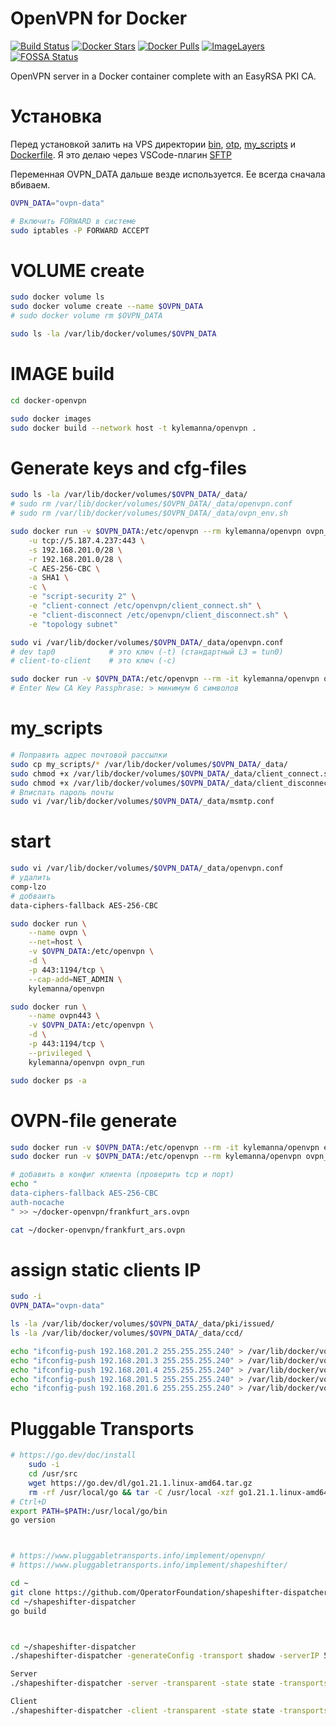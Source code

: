 # OpenVPN for Docker

[![Build Status](https://travis-ci.org/kylemanna/docker-openvpn.svg)](https://travis-ci.org/kylemanna/docker-openvpn)
[![Docker Stars](https://img.shields.io/docker/stars/kylemanna/openvpn.svg)](https://hub.docker.com/r/kylemanna/openvpn/)
[![Docker Pulls](https://img.shields.io/docker/pulls/kylemanna/openvpn.svg)](https://hub.docker.com/r/kylemanna/openvpn/)
[![ImageLayers](https://images.microbadger.com/badges/image/kylemanna/openvpn.svg)](https://microbadger.com/#/images/kylemanna/openvpn)
[![FOSSA Status](https://app.fossa.io/api/projects/git%2Bgithub.com%2Fkylemanna%2Fdocker-openvpn.svg?type=shield)](https://app.fossa.io/projects/git%2Bgithub.com%2Fkylemanna%2Fdocker-openvpn?ref=badge_shield)


OpenVPN server in a Docker container complete with an EasyRSA PKI CA.



# Установка
Перед установкой залить на VPS директории [bin](bin), [otp](otp), [my_scripts](my_scripts) и [Dockerfile](Dockerfile). Я это делаю через VSCode-плагин [SFTP](https://marketplace.visualstudio.com/items?itemName=Natizyskunk.sftp)

Переменная OVPN_DATA дальше везде используется. Ее всегда сначала вбиваем.
```bash
OVPN_DATA="ovpn-data"

# Включить FORWARD в системе
sudo iptables -P FORWARD ACCEPT
```



# VOLUME create
```bash
sudo docker volume ls
sudo docker volume create --name $OVPN_DATA
# sudo docker volume rm $OVPN_DATA

sudo ls -la /var/lib/docker/volumes/$OVPN_DATA
```



# IMAGE build
```bash
cd docker-openvpn

sudo docker images
sudo docker build --network host -t kylemanna/openvpn .
```



# Generate keys and cfg-files
```bash
sudo ls -la /var/lib/docker/volumes/$OVPN_DATA/_data/
# sudo rm /var/lib/docker/volumes/$OVPN_DATA/_data/openvpn.conf
# sudo rm /var/lib/docker/volumes/$OVPN_DATA/_data/ovpn_env.sh

sudo docker run -v $OVPN_DATA:/etc/openvpn --rm kylemanna/openvpn ovpn_genconfig \
    -u tcp://5.187.4.237:443 \
    -s 192.168.201.0/28 \
    -r 192.168.201.0/28 \
    -C AES-256-CBC \
    -a SHA1 \
    -c \
    -e "script-security 2" \
    -e "client-connect /etc/openvpn/client_connect.sh" \
    -e "client-disconnect /etc/openvpn/client_disconnect.sh" \
    -e "topology subnet"

sudo vi /var/lib/docker/volumes/$OVPN_DATA/_data/openvpn.conf
# dev tap0            # это ключ (-t) (стандартный L3 = tun0)
# client-to-client    # это ключ (-c)

sudo docker run -v $OVPN_DATA:/etc/openvpn --rm -it kylemanna/openvpn ovpn_initpki
# Enter New CA Key Passphrase: > минимум 6 символов
```



# my_scripts
```bash
# Поправить адрес почтовой рассылки
sudo cp my_scripts/* /var/lib/docker/volumes/$OVPN_DATA/_data/
sudo chmod +x /var/lib/docker/volumes/$OVPN_DATA/_data/client_connect.sh
sudo chmod +x /var/lib/docker/volumes/$OVPN_DATA/_data/client_disconnect.sh
# Вписпать пароль почты
sudo vi /var/lib/docker/volumes/$OVPN_DATA/_data/msmtp.conf
```



# start
```bash
sudo vi /var/lib/docker/volumes/$OVPN_DATA/_data/openvpn.conf
# удалить
comp-lzo
# добваить
data-ciphers-fallback AES-256-CBC

sudo docker run \
    --name ovpn \
    --net=host \
    -v $OVPN_DATA:/etc/openvpn \
    -d \
    -p 443:1194/tcp \
    --cap-add=NET_ADMIN \
    kylemanna/openvpn

sudo docker run \
    --name ovpn443 \
    -v $OVPN_DATA:/etc/openvpn \
    -d \
    -p 443:1194/tcp \
    --privileged \
    kylemanna/openvpn ovpn_run

sudo docker ps -a
```



# OVPN-file generate
```bash
sudo docker run -v $OVPN_DATA:/etc/openvpn --rm -it kylemanna/openvpn easyrsa build-client-full frankfurt_ars nopass
sudo docker run -v $OVPN_DATA:/etc/openvpn --rm kylemanna/openvpn ovpn_getclient frankfurt_ars > ~/docker-openvpn/frankfurt_ars.ovpn

# добавить в конфиг клиента (проверить tcp и порт)
echo "
data-ciphers-fallback AES-256-CBC
auth-nocache
" >> ~/docker-openvpn/frankfurt_ars.ovpn 

cat ~/docker-openvpn/frankfurt_ars.ovpn
```



# assign static clients IP
```bash
sudo -i
OVPN_DATA="ovpn-data"

ls -la /var/lib/docker/volumes/$OVPN_DATA/_data/pki/issued/
ls -la /var/lib/docker/volumes/$OVPN_DATA/_data/ccd/

echo "ifconfig-push 192.168.201.2 255.255.255.240" > /var/lib/docker/volumes/$OVPN_DATA/_data/ccd/frankfurt_ars
echo "ifconfig-push 192.168.201.3 255.255.255.240" > /var/lib/docker/volumes/$OVPN_DATA/_data/ccd/frankfurt_ket
echo "ifconfig-push 192.168.201.4 255.255.255.240" > /var/lib/docker/volumes/$OVPN_DATA/_data/ccd/frankfurt_alex
echo "ifconfig-push 192.168.201.5 255.255.255.240" > /var/lib/docker/volumes/$OVPN_DATA/_data/ccd/frankfurt_tema
echo "ifconfig-push 192.168.201.6 255.255.255.240" > /var/lib/docker/volumes/$OVPN_DATA/_data/ccd/frankfurt_lexa
```



# Pluggable Transports
```bash
# https://go.dev/doc/install
	sudo -i
	cd /usr/src
	wget https://go.dev/dl/go1.21.1.linux-amd64.tar.gz
	rm -rf /usr/local/go && tar -C /usr/local -xzf go1.21.1.linux-amd64.tar.gz
# Ctrl+D
export PATH=$PATH:/usr/local/go/bin
go version



# https://www.pluggabletransports.info/implement/openvpn/
# https://www.pluggabletransports.info/implement/shapeshifter/

cd ~
git clone https://github.com/OperatorFoundation/shapeshifter-dispatcher
cd ~/shapeshifter-dispatcher
go build



cd ~/shapeshifter-dispatcher
./shapeshifter-dispatcher -generateConfig -transport shadow -serverIP 5.187.4.237:8443

Server
./shapeshifter-dispatcher -server -transparent -state state -transports shadow -target 5.187.4.237:1194 -bindaddr shadow-5.187.4.237:8443 -optionsFile ShadowServerConfig.json -logLevel DEBUG -enableLogging

Client
./shapeshifter-dispatcher -client -transparent -state state -transports shadow -proxylistenaddr 127.0.0.1:1194 -optionsFile ShadowClientConfig.json -logLevel DEBUG -enableLogging

```
